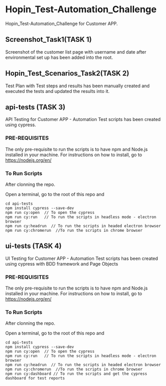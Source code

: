 # Hopin_Test-Automation_Challenge #

Hopin_Test-Automation_Challenge for Customer APP.

## Screenshot_Task1(TASK 1) ##

Screenshot of the customer list page with username and date after environmental set up has been added into the root.

## Hopin_Test_Scenarios_Task2(TASK 2) ##

Test Plan with Test steps and results has been manually created and executed the tests and updated the results into it.

## api-tests (TASK 3) ##

API Testing for Customer APP - Automation Test scripts has been created using cypress.

### PRE-REQUISITES ###

The only pre-requisite to run the scripts is to have npm and Node.js installed in your machine. For instructions on how to install, go to https://nodejs.org/en/

### To Run Scripts ###

After clonning the repo.

Open a terminal, go to the root of this repo and

```
cd api-tests
npm install cypress --save-dev  
npm run cy:open  // To open the cypress
npm run cy:run   // To run the scripts in headless mode - electron browser
npm run cy:headrun  // To run the scripts in headed electron browser
npm run cy:chromerun  //To run the scripts in chrome browser

```

## ui-tests (TASK 4) ##

UI Testing for Customer APP - Automation Test scripts has been created using cypress with BDD framework and Page Objects

### PRE-REQUISITES ###

The only pre-requisite to run the scripts is to have npm and Node.js installed in your machine. For instructions on how to install, go to https://nodejs.org/en/

### To Run Scripts ###

After clonning the repo.

Open a terminal, go to the root of this repo and

```
cd api-tests
npm install cypress --save-dev  
npm run cy:open  // To open the cypress
npm run cy:run   // To run the scripts in headless mode - electron browser
npm run cy:headrun  // To run the scripts in headed electron browser
npm run cy:chromerun  //To run the scripts in chrome browser
npm run cy:dashboard // To run the scripts and get the cypress dashboard for test reports

```
